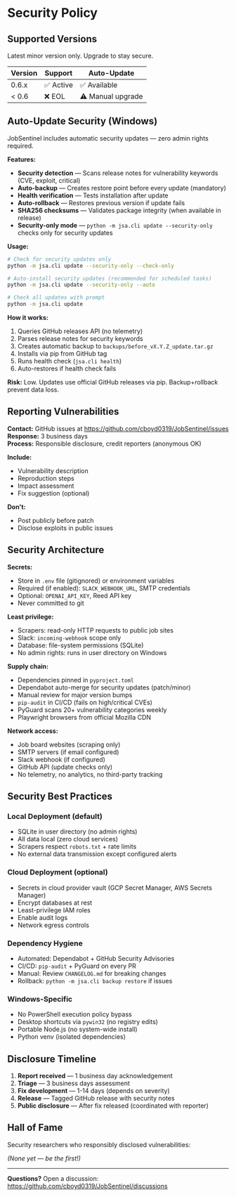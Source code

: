 # Security Policy

## Supported Versions

Latest minor version only. Upgrade to stay secure.

| Version | Support | Auto-Update |
|---------|---------|-------------|
| 0.6.x   | ✅ Active | ✅ Available |
| < 0.6   | ❌ EOL | ⚠️ Manual upgrade |

## Auto-Update Security (Windows)

JobSentinel includes automatic security updates — zero admin rights required.

**Features:**
- **Security detection** — Scans release notes for vulnerability keywords (CVE, exploit, critical)
- **Auto-backup** — Creates restore point before every update (mandatory)
- **Health verification** — Tests installation after update
- **Auto-rollback** — Restores previous version if update fails
- **SHA256 checksums** — Validates package integrity (when available in release)
- **Security-only mode** — `python -m jsa.cli update --security-only` checks only for security updates

**Usage:**
```bash
# Check for security updates only
python -m jsa.cli update --security-only --check-only

# Auto-install security updates (recommended for scheduled tasks)
python -m jsa.cli update --security-only --auto

# Check all updates with prompt
python -m jsa.cli update
```

**How it works:**
1. Queries GitHub releases API (no telemetry)
2. Parses release notes for security keywords
3. Creates automatic backup to `backups/before_vX.Y.Z_update.tar.gz`
4. Installs via pip from GitHub tag
5. Runs health check (`jsa.cli health`)
6. Auto-restores if health check fails

**Risk:** Low. Updates use official GitHub releases via pip. Backup+rollback prevent data loss.

## Reporting Vulnerabilities

**Contact:** GitHub issues at https://github.com/cboyd0319/JobSentinel/issues  
**Response:** 3 business days  
**Process:** Responsible disclosure, credit reporters (anonymous OK)

**Include:**
- Vulnerability description
- Reproduction steps
- Impact assessment
- Fix suggestion (optional)

**Don't:**
- Post publicly before patch
- Disclose exploits in public issues

## Security Architecture

**Secrets:**
- Store in `.env` file (gitignored) or environment variables
- Required (if enabled): `SLACK_WEBHOOK_URL`, SMTP credentials
- Optional: `OPENAI_API_KEY`, Reed API key
- Never committed to git

**Least privilege:**
- Scrapers: read-only HTTP requests to public job sites
- Slack: `incoming-webhook` scope only
- Database: file-system permissions (SQLite)
- No admin rights: runs in user directory on Windows

**Supply chain:**
- Dependencies pinned in `pyproject.toml`
- Dependabot auto-merge for security updates (patch/minor)
- Manual review for major version bumps
- `pip-audit` in CI/CD (fails on high/critical CVEs)
- PyGuard scans 20+ vulnerability categories weekly
- Playwright browsers from official Mozilla CDN

**Network access:**
- Job board websites (scraping only)
- SMTP servers (if email configured)
- Slack webhook (if configured)
- GitHub API (update checks only)
- No telemetry, no analytics, no third-party tracking

## Security Best Practices

### Local Deployment (default)
- SQLite in user directory (no admin rights)
- All data local (zero cloud services)
- Scrapers respect `robots.txt` + rate limits
- No external data transmission except configured alerts

### Cloud Deployment (optional)
- Secrets in cloud provider vault (GCP Secret Manager, AWS Secrets Manager)
- Encrypt databases at rest
- Least-privilege IAM roles
- Enable audit logs
- Network egress controls

### Dependency Hygiene
- Automated: Dependabot + GitHub Security Advisories
- CI/CD: `pip-audit` + PyGuard on every PR
- Manual: Review `CHANGELOG.md` for breaking changes
- Rollback: `python -m jsa.cli backup restore` if issues

### Windows-Specific
- No PowerShell execution policy bypass
- Desktop shortcuts via `pywin32` (no registry edits)
- Portable Node.js (no system-wide install)
- Python venv (isolated dependencies)

## Disclosure Timeline

1. **Report received** — 1 business day acknowledgement
2. **Triage** — 3 business days assessment
3. **Fix development** — 1-14 days (depends on severity)
4. **Release** — Tagged GitHub release with security notes
5. **Public disclosure** — After fix released (coordinated with reporter)

## Hall of Fame

Security researchers who responsibly disclosed vulnerabilities:

*(None yet — be the first!)*

---

**Questions?** Open a discussion: https://github.com/cboyd0319/JobSentinel/discussions
